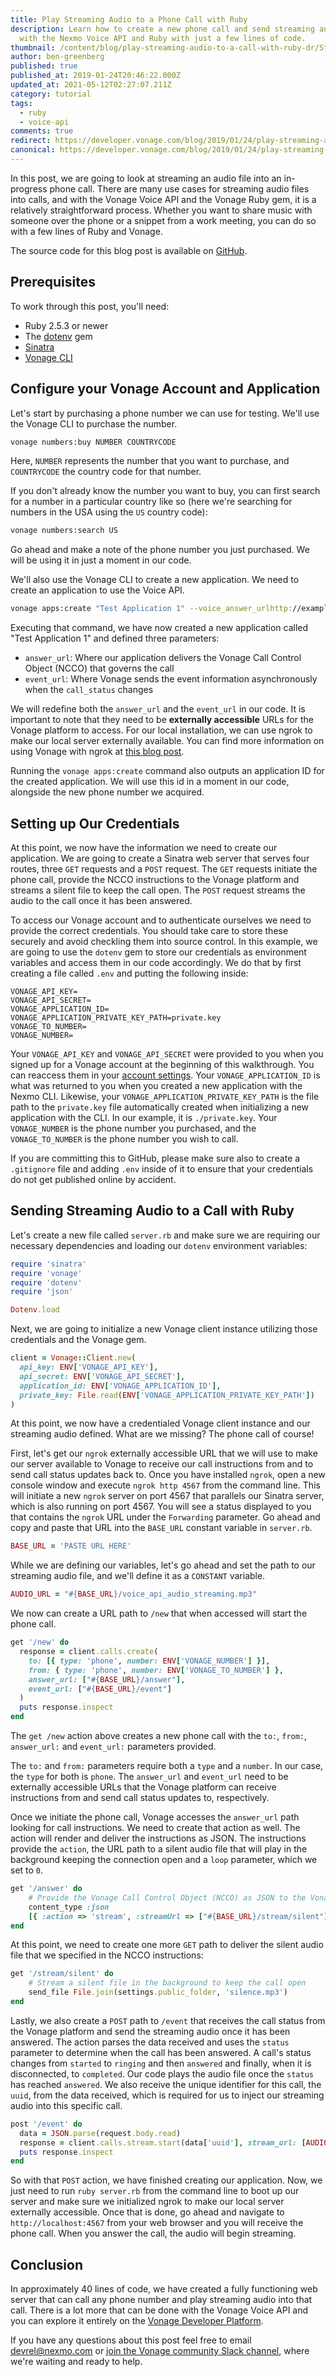 ```yaml
---
title: Play Streaming Audio to a Phone Call with Ruby
description: Learn how to create a new phone call and send streaming audio to it
  with the Nexmo Voice API and Ruby with just a few lines of code.
thumbnail: /content/blog/play-streaming-audio-to-a-call-with-ruby-dr/Stream-Audio-into-a-Phone-Call-with-Ruby.png
author: ben-greenberg
published: true
published_at: 2019-01-24T20:46:22.000Z
updated_at: 2021-05-12T02:27:07.211Z
category: tutorial
tags:
  - ruby
  - voice-api
comments: true
redirect: https://developer.vonage.com/blog/2019/01/24/play-streaming-audio-to-a-call-with-ruby-dr
canonical: https://developer.vonage.com/blog/2019/01/24/play-streaming-audio-to-a-call-with-ruby-dr
---
```

In this post, we are going to look at streaming an audio file into an in-progress phone call. There are many use cases for streaming audio files into calls, and with the Vonage Voice API and the Vonage Ruby gem, it is a relatively straightforward process. Whether you want to share music with someone over the phone or a snippet from a work meeting, you can do so with a few lines of Ruby and Vonage.

The source code for this blog post is available on [GitHub](https://github.com/nexmo-community/ruby-voice-stream-audio-demo).

## Prerequisites

To work through this post, you'll need:

<sign-up number></sign-up>

* Ruby 2.5.3 or newer 
* The [dotenv](https://github.com/bkeepers/dotenv) gem 
* [Sinatra](https://github.com/sinatra/sinatra) 
* [Vonage CLI](https://github.com/Vonage/vonage-cli)

## Configure your Vonage Account and Application

Let's start by purchasing a phone number we can use for testing. We'll use the Vonage CLI to purchase the number.

```bash
vonage numbers:buy NUMBER COUNTRYCODE
```

Here, `NUMBER` represents the number that you want to purchase, and `COUNTRYCODE` the country code for that number.

If you don't already know the number you want to buy, you can first search for a number in a particular country like so (here we're searching for numbers in the USA using the `US` country code):

```bash
vonage numbers:search US
```

Go ahead and make a note of the phone number you just purchased. We will be using it in just a moment in our code. 

We'll also use the Vonage CLI to create a new application. We need to create an application to use the Voice API. 

```bash
vonage apps:create "Test Application 1" --voice_answer_urlhttp://example.com/answer --voice_event_url=http://example.com/event
```

Executing that command, we have now created a new application called "Test Application 1" and defined three parameters: 

* `answer_url`: Where our application delivers the Vonage Call Control Object (NCCO) that governs the call 
* `event_url`: Where Vonage sends the event information asynchronously when the `call_status` changes

We will redefine both the `answer_url` and the `event_url` in our code. It is important to note that they need to be **externally accessible** URLs for the Vonage platform to access. For our local installation, we can use ngrok to make our local server externally available. You can find more information on using Vonage with ngrok at [this blog post](https://learn.vonage.com/blog/2017/07/04/local-development-nexmo-ngrok-tunnel-dr/).

Running the `vonage apps:create` command also outputs an application ID for the created application. We will use this id in a moment in our code, alongside the new phone number we acquired.

## Setting up Our Credentials

At this point, we now have the information we need to create our application. We are going to create a Sinatra web server that serves four routes, three `GET` requests and a `POST` request. The `GET` requests initiate the phone call, provide the NCCO instructions to the Vonage platform and streams a silent file to keep the call open. The `POST` request streams the audio to the call once it has been answered.

To access our Vonage account and to authenticate ourselves we need to provide the correct credentials. You should take care to store these securely and avoid checkling them into source control. In this example, we are going to use the `dotenv` gem to store our credentials as environment variables and access them in our code accordingly. We do that by first creating a file called `.env` and putting the following inside:

```
VONAGE_API_KEY=
VONAGE_API_SECRET=
VONAGE_APPLICATION_ID=
VONAGE_APPLICATION_PRIVATE_KEY_PATH=private.key
VONAGE_TO_NUMBER=
VONAGE_NUMBER=
```

Your `VONAGE_API_KEY` and `VONAGE_API_SECRET` were provided to you when you signed up for a Vonage account at the beginning of this walkthrough. You can reaccess them in your [account settings](https://dashboard.nexmo.com/settings). Your `VONAGE_APPLICATION_ID` is what was returned to you when you created a new application with the Nexmo CLI. Likewise, your `VONAGE_APPLICATION_PRIVATE_KEY_PATH` is the file path to the `private.key` file automatically created when initializing a new application with the CLI. In our example, it is `./private.key`. Your `VONAGE_NUMBER` is the phone number you purchased, and the `VONAGE_TO_NUMBER` is the phone number you wish to call. 

If you are committing this to GitHub, please make sure also to create a `.gitignore` file and adding `.env` inside of it to ensure that your credentials do not get published online by accident.

## Sending Streaming Audio to a Call with Ruby

Let's create a new file called `server.rb` and make sure we are requiring our necessary dependencies and loading our `dotenv` environment variables:

```ruby
require 'sinatra'
require 'vonage'
require 'dotenv'
require 'json'

Dotenv.load
```

Next, we are going to initialize a new Vonage client instance utilizing those credentials and the Vonage gem.

```ruby
client = Vonage::Client.new(
  api_key: ENV['VONAGE_API_KEY'],
  api_secret: ENV['VONAGE_API_SECRET'],
  application_id: ENV['VONAGE_APPLICATION_ID'],
  private_key: File.read(ENV['VONAGE_APPLICATION_PRIVATE_KEY_PATH'])
)
```

At this point, we now have a credentialed Vonage client instance and our streaming audio defined. What are we missing? The phone call of course! 

First, let's get our `ngrok` externally accessible URL that we will use to make our server available to Vonage to receive our call instructions from and to send call status updates back to. Once you have installed `ngrok`, open a new console window and execute `ngrok http 4567` from the command line. This will initiate a new `ngrok` server on port 4567 that parallels our Sinatra server, which is also running on port 4567. You will see a status displayed to you that contains the `ngrok` URL under the `Forwarding` parameter. Go ahead and copy and paste that URL into the `BASE_URL` constant variable in `server.rb`.

```ruby
BASE_URL = 'PASTE URL HERE'
```

While we are defining our variables, let's go ahead and set the path to our streaming audio file, and we'll define it as a `CONSTANT` variable.

```ruby
AUDIO_URL = "#{BASE_URL}/voice_api_audio_streaming.mp3"
```

We now can create a URL path to `/new` that when accessed will start the phone call.

```ruby
get '/new' do
  response = client.calls.create(
    to: [{ type: 'phone', number: ENV['VONAGE_NUMBER'] }],
    from: { type: 'phone', number: ENV['VONAGE_TO_NUMBER'] },
    answer_url: ["#{BASE_URL}/answer"],
    event_url: ["#{BASE_URL}/event"]
  )
  puts response.inspect
end
```

The `get /new` action above creates a new phone call with the `to:`, `from:`, `answer_url:` and `event_url:` parameters provided. 

The `to:` and `from:` parameters require both a `type` and a `number`. In our case, the `type` for both is `phone`. The `answer_url` and `event_url` need to be externally accessible URLs that the Vonage platform can receive instructions from and send call status updates to, respectively. 

Once we initiate the phone call, Vonage accesses the `answer_url` path looking for call instructions. We need to create that action as well. The action will render and deliver the instructions as JSON. The instructions provide the `action`, the URL path to a silent audio file that will play in the background keeping the connection open and a `loop` parameter, which we set to `0`.

```ruby
get '/answer' do
    # Provide the Vonage Call Control Object (NCCO) as JSON to the Vonage Platform
    content_type :json
    [{ :action => 'stream', :streamUrl => ["#{BASE_URL}/stream/silent"], :loop => 0 }].to_json
end
```

At this point, we need to create one more `GET` path to deliver the silent audio file that we specified in the NCCO instructions:

```ruby
get '/stream/silent' do
    # Stream a silent file in the background to keep the call open
    send_file File.join(settings.public_folder, 'silence.mp3')
end
```

Lastly, we also create a `POST` path to `/event` that receives the call status from the Vonage platform and send the streaming audio once it has been answered. The action parses the data received and uses the `status` parameter to determine when the call has been answered. A call's status changes from `started` to `ringing` and then `answered` and finally, when it is disconnected, to `completed`. Our code plays the audio file once the `status` has reached `answered`. We also receive the unique identifier for this call, the `uuid`, from the data received, which is required for us to inject our streaming audio into this specific call.

```ruby
post '/event' do
  data = JSON.parse(request.body.read)
  response = client.calls.stream.start(data['uuid'], stream_url: [AUDIO_URL]) if data['status'] == 'answered'
  puts response.inspect
end
```

So with that `POST` action, we have finished creating our application. Now, we just need to run `ruby server.rb` from the command line to boot up our server and make sure we initialized ngrok to make our local server externally accessible. Once that is done, go ahead and navigate to `http://localhost:4567` from your web browser and you will receive the phone call. When you answer the call, the audio will begin streaming. 

## Conclusion

In approximately 40 lines of code, we have created a fully functioning web server that can call any phone number and play streaming audio into that call. There is a lot more that can be done with the Vonage Voice API and you can explore it entirely on the [Vonage Developer Platform](https://developer.nexmo.com/voice/voice-api/overview).

If you have any questions about this post feel free to email devrel@nexmo.com or [join the Vonage community Slack channel](https://developer.vonage.com/community/slack), where we're waiting and ready to help.
